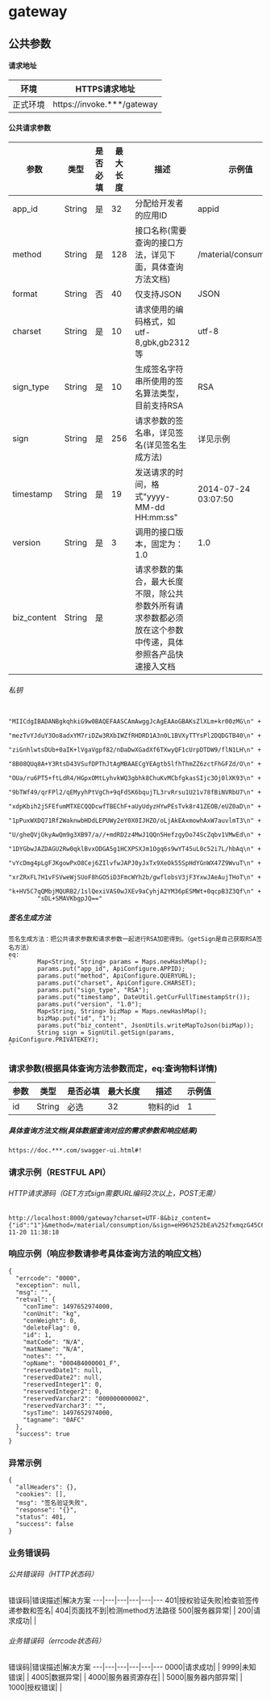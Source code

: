 ﻿# gateway

## 公共参数
#### 请求地址



环境 | HTTPS请求地址
---|---
正式环境| https://invoke.***/gateway

#### 公共请求参数


参数|类型|是否必填|最大长度|描述|示例值
---|---|---|---|---|---
app_id |String|是|32|分配给开发者的应用ID|appid
method |String|是|128|接口名称(需要查询的接口方法，详见下面，具体查询方法文档)|/material/consumption
format |String|否|40|仅支持JSON|JSON
charset|String|是|10|请求使用的编码格式，如utf-8,gbk,gb2312等|utf-8
sign_type|String|是|10|生成签名字符串所使用的签名算法类型，目前支持RSA|RSA
sign|String|是|256|请求参数的签名串，详见签名(详见签名生成方法)|详见示例
timestamp|String|是|19|发送请求的时间，格式"yyyy-MM-dd HH:mm:ss"|2014-07-24 03:07:50
version|String|是|3|调用的接口版本，固定为：1.0|1.0
biz_content|String|是|               |请求参数的集合，最大长度不限，除公共参数外所有请求参数都必须放在这个参数中传递，具体参照各产品快速接入文档|

###### 私钥

            "MIICdgIBADANBgkqhkiG9w0BAQEFAASCAmAwggJcAgEAAoGBAKsZlXLm+kr00zMG\n" +
            "mezTvYJduY3Oo8adxYM7riDZw3RXbIWZfRHDRD1A3n0L1BVXyTTYsPl2DQDGTB40\n" +
            "ziGnhlwtsDUb+0aIK+lVgaVgpf82/nDaDwXGadXf6TXwyQF1cUrpDTDW9/flN1LH\n" +
            "8B08QUq8A+Y3RtsD43VSufDPThJtAgMBAAECgYEAgtb5lfhThmZZ6zctFhGFZd/O\n" +
            "OUa/ru6PT5+ftLdR4/HGpxOMtLyhvkWQ3gbhk8ChuKvMCbfgkasSIjc3Oj0lXK93\n" +
            "9bTWf49/qrFPl2/qEMyyhPtVgCh+9qFdSK6bqujTL3rvRrsu1U21v78fBiNVRbU7\n" +
            "xdpKbih2j5FEfumMTXECQQDcwfTBEChF+aUyUdyzHYwPEsTvk8r41ZEOB/eUZ0aD\n" +
            "1pPuxWXDQ71Rf2WaknwbHDdLEPUWy2eY0X0IJHZO/oLjAkEAxmowhAxW7auvlmT3\n" +
            "U/gheQVjOkyAwQm9g3XB97/a//+mdRD2z4MwJ1QQn5HefzgyDo74ScZqbv1VMwEd\n" +
            "1DYGbwJAZDAGU2Rw0qklBvxODGA5g1HCXPSXJm1Ogq6s9wYT45uL0c52i7L/hbAq\n" +
            "vYcDmg4pLgFJKgowPxO8Cej6ZIlvfwJAPJ0yJxTx9XeOk55SpHdYGnWX47Z9WvuT\n" +
            "xrZRxFL7H1vFSVweWjSUoF8hGO5iD3FmcWYh2b/gwflobsV3jF3YxwJAeAujTHoT\n" +
            "k+HV5C7qQMbjMQURB2/1slQexiVAS0wJXEv9aCyhjA2YM36pESMWt+0qcpB3Z3Qf\n" +
            "sDL+SMAVKbgpJQ=="

##### 签名生成方法
```
签名生成方法：把公共请求参数和请求参数一起进行RSA加密得到。（getSign是自己获取RSA签名方法）
eq:
`       Map<String, String> params = Maps.newHashMap();
        params.put("app_id", ApiConfigure.APPID);
        params.put("method", ApiConfigure.QUERYURL);
        params.put("charset", ApiConfigure.CHARSET);
        params.put("sign_type", "RSA");
        params.put("timestamp", DateUtil.getCurFullTimestampStr());
        params.put("version", "1.0");
        Map<String, String> bizMap = Maps.newHashMap();
        bizMap.put("id", "1");
        params.put("biz_content", JsonUtils.writeMapToJson(bizMap));
        String sign = SignUtil.getSign(params, ApiConfigure.PRIVATEKEY);
`
```
### 请求参数(根据具体查询方法参数而定，eq:查询物料详情)
参数|类型|是否必填|最大长度|描述|示例值
---|---|---|---|---|---
id|String|必选|32|物料的id|1
##### 具体查询方法文档(具体数据查询对应的需求参数和响应结果)

    https://doc.***.com/swagger-ui.html#!

### 请求示例（RESTFUL API）
###### HTTP请求源码（GET方式sign需要URL编码2次以上，POST无需）
```
http://localhost:8000/gateway?charset=UTF-8&biz_content={"id":"1"}&method=/material/consumption/&sign=eH96%252bEa%252fxmqzG45C68rG2tJkcUEsq%252b%252blDFuOkcV4c8JOSz%252f6VYqi66ugFvLUg32ajE%252fibbp4pMmpzH56eYISyJhCQlFrcrdDXBUXKciiTf0fwp0kZ2mTgCDq6gqWIXJNSsnwsWAJRoHUp2fRZRFQ5Rb%252bZf8bu3RRU1KufeeNYC0%253d&app_id=openid&sign_type=RSA&version=1.0&timestamp=2017-11-20 11:38:18
```
### 响应示例（响应参数请参考具体查询方法的响应文档）
```
{
  "errcode": "0000",
  "exception": null,
  "msg": "",
  "retval": {
    "conTime": 1497652974000,
    "conUnit": "kg",
    "conWeight": 0,
    "deleteFlag": 0,
    "id": 1,
    "matCode": "N/A",
    "matName": "N/A",
    "notes": "",
    "opName": "0004B4000001_F",
    "reservedDate1": null,
    "reservedDate2": null,
    "reservedInteger1": 0,
    "reservedInteger2": 0,
    "reservedVarchar2": "000000000002",
    "reservedVarchar3": "",
    "sysTime": 1497652974000,
    "tagname": "0AFC"
  },
  "success": true
}
```
### 异常示例

```
{
  "allHeaders": {},
  "cookies": [],
  "msg": "签名验证失败",
  "response": "{}",
  "status": 401,
  "success": false
}
```
### 业务错误码
###### 公共错误码（HTTP状态码）
错误码|错误描述|解决方案
---|---|---|---|---|---
401|授权验证失败|检查验签传递参数和签名|
404|页面找不到|检测method方法路径
500|服务器异常| |
200|请求成功| |
###### 业务错误码（errcode状态码）
错误码|错误描述|解决方案
---|---|---|---|---|---
0000|请求成功| |
9999|未知错误| |
4005|数据异常| |
4000|服务器资源存在| |
5000|服务器内部异常| |
1000|授权错误| |


